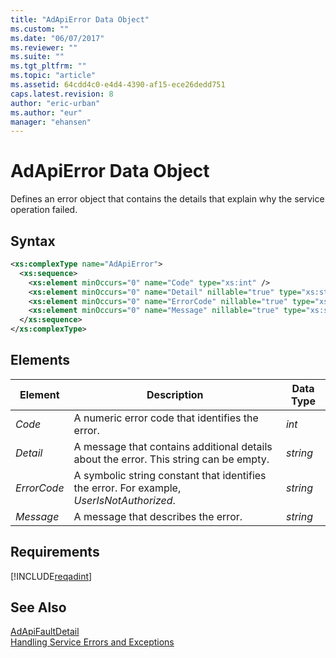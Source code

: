 ```yaml
---
title: "AdApiError Data Object"
ms.custom: ""
ms.date: "06/07/2017"
ms.reviewer: ""
ms.suite: ""
ms.tgt_pltfrm: ""
ms.topic: "article"
ms.assetid: 64cdd4c0-e4d4-4390-af15-ece26dedd751
caps.latest.revision: 8
author: "eric-urban"
ms.author: "eur"
manager: "ehansen"
---
```

# AdApiError Data Object
Defines an error object that contains the details that explain why the service operation failed.

## Syntax

```xml
<xs:complexType name="AdApiError">
  <xs:sequence>
    <xs:element minOccurs="0" name="Code" type="xs:int" />
    <xs:element minOccurs="0" name="Detail" nillable="true" type="xs:string" />
    <xs:element minOccurs="0" name="ErrorCode" nillable="true" type="xs:string" />
    <xs:element minOccurs="0" name="Message" nillable="true" type="xs:string" />
  </xs:sequence>
</xs:complexType>
```

## <a name="Elements"></a>Elements

|Element|Description|Data Type|
|-----------|---------------|-------------|
|*Code*|A numeric error code that identifies the error.|*int*|
|*Detail*|A message that contains additional details about the error. This string can be empty.|*string*|
|*ErrorCode*|A symbolic string constant that identifies the error. For example, *UserIsNotAuthorized*.|*string*|
|*Message*|A message that describes the error.|*string*|

## Requirements
[!INCLUDE[reqadint](../adinsight-api/includes/reqadint.md)]
## See Also
[AdApiFaultDetail](../adinsight-api/adapifaultdetail-data-object.md)  
[Handling Service Errors and Exceptions](~/concepts/handling-service-errors-and-exceptions.md)  

